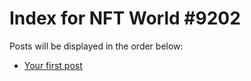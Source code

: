 # Index for NFT World #9202
Posts will be displayed in the order below:

- [Your first post](./001-first.md)

